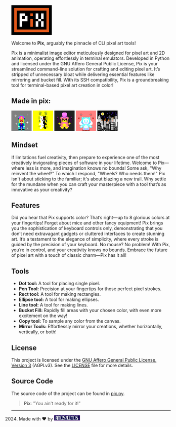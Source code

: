 <img src="./pix.png" alt="./PIX">

Welcome to **Pix**, arguably the pinnacle of CLI pixel art tools!

Pix is a minimalist image editor meticulously designed for pixel art and 2D animation, operating effortlessly in terminal emulators. Developed in Python and licensed under the GNU Affero General Public License, Pix is your streamlined command-line solution for crafting and editing pixel art. It’s stripped of unnecessary bloat while delivering essential features like mirroring and bucket fill. With its SSH compatibility, Pix is a groundbreaking tool for terminal-based pixel art creation in color!

## Made in pix:

<img src="./examples/example_001.png">
<img src="./examples/example_002.png">
<img src="./examples/example_003.png">
<img src="./examples/example_004.png">
<img src="./examples/example_005.png">

## Mindset

If limitations fuel creativity, then prepare to experience one of the most creatively invigorating pieces of software in your lifetime. Welcome to Pix—where less is more, and imagination knows no bounds! Some ask, "Why reinvent the wheel?" To which I respond, "Wheels? Who needs them!" Pix isn't about sticking to the familiar; it's about blazing a new trail. Why settle for the mundane when you can craft your masterpiece with a tool that’s as innovative as your creativity?

## Features

Did you hear that Pix supports color? That’s right—up to 8 glorious colors at your fingertips! Forget about mice and other fancy equipment! Pix brings you the sophistication of keyboard controls only, demonstrating that you don’t need extravagant gadgets or cluttered interfaces to create stunning art. It’s a testament to the elegance of simplicity, where every stroke is guided by the precision of your keyboard. No mouse? No problem! With Pix, you’re in control, and your creativity knows no bounds. Embrace the future of pixel art with a touch of classic charm—Pix has it all!

## Tools

- **Dot tool:** A tool for placing single pixel.
- **Pen Tool:** Precision at your fingertips for those perfect pixel strokes.
- **Rect tool:** A tool for making rectangles.
- **Ellipse tool:** A tool for making ellipses.
- **Line tool:** A tool for making lines.
- **Bucket Fill:** Rapidly fill areas with your chosen color, with even more excitement on the way!
- **Copy tool:** To sample any color from the canvas.
- **Mirror Tools:** Effortlessly mirror your creations, whether horizontally, vertically, or both!

## License

This project is licensed under the [GNU Affero General Public License, Version 3](./LICENSE) (AGPLv3). See the [LICENSE](./LICENSE) file for more details.

## Source Code

The source code of the project can be found in <a href="./pix.py">pix.py</a>.

> **Pix**: "You ain't ready for it!"

---

2024. Made with ❤ by <img src="./examples/amosnimos.png" alt="amosnimos"> 
